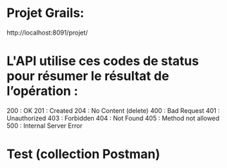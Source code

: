 # Projet Grails: 
http://localhost:8091/projet/

# L'API utilise ces codes de status pour résumer le résultat de l’opération :

200 : OK
201 : Created
204 : No Content (delete)
400 : Bad Request
401 : Unauthorized
403 : Forbidden
404 : Not Found
405 : Method not allowed
500 : Internal Server Error

# Test (collection Postman)
